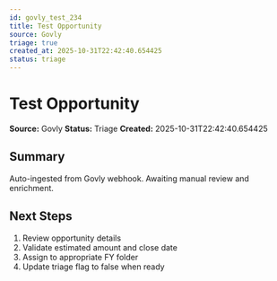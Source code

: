 ```yaml
---
id: govly_test_234
title: Test Opportunity
source: Govly
triage: true
created_at: 2025-10-31T22:42:40.654425
status: triage
---
```


# Test Opportunity

**Source:** Govly
**Status:** Triage
**Created:** 2025-10-31T22:42:40.654425

## Summary

Auto-ingested from Govly webhook. Awaiting manual review and enrichment.

## Next Steps

1. Review opportunity details
2. Validate estimated amount and close date
3. Assign to appropriate FY folder
4. Update triage flag to false when ready
